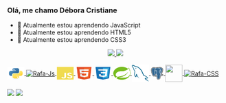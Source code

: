 
### Olá, me chamo Débora Cristiane     
- 🌱 Atualmente estou aprendendo JavaScript
- 🌱 Atualmente estou aprendendo HTML5 
- 🌱 Atualmente estou aprendendo CSS3
<div align="center">
  <a href="https://github.com/DeboraCristiane96">
  <img height="150em" src="https://github-readme-stats.vercel.app/api?username=DeboraCristiane96&show_icons=true&theme=dark&include_all_commits=true&count_private=true"/>
  <img height="150em" src="https://github-readme-stats.vercel.app/api/top-langs/?username=DeboraCristiane96&layout=compact&langs_count=7&theme=dark"/>
</div>
  <br>
<div>
   <img align="center" alt="Rafa-Python" height="30" width="40" src="https://raw.githubusercontent.com/devicons/devicon/master/icons/python/python-original.svg">
   <img align="center" alt="Rafa-Js" height="30" width="40" 
src="https://icongr.am/devicon/java-original.svg?" />
  <img align="center" alt="Rafa-Js" height="30" width="40" 
src="https://raw.githubusercontent.com/devicons/devicon/master/icons/javascript/javascript-plain.svg">
  <img align="center" alt="Rafa-HTML" height="30" width="40" src="https://raw.githubusercontent.com/devicons/devicon/master/icons/html5/html5-original.svg">
  <img align="center" alt="Rafa-CSS" height="30" width="40" src="https://raw.githubusercontent.com/devicons/devicon/master/icons/css3/css3-original.svg">
  <img align="center" alt="Rafa-CSS" height="30" width="40" 
  <img align="center"  height="40" width="40" src="https://raw.githubusercontent.com/devicons/devicon/master/icons/spring/spring-original.svg">
  <img align="center"  height="40" width="40" src="https://raw.githubusercontent.com/devicons/devicon/master/icons/mysql/mysql-original.svg">
  <img align="center" height="30"
       src="https://raw.githubusercontent.com/devicons/devicon/master/icons/postgresql/postgresql-original.svg">
   <img align="center" height="40" width="40" 
src="https://cdn.jsdelivr.net/gh/devicons/devicon/icons/dart/dart-original-wordmark.svg" />
<img align="center" alt="Rafa-CSS" height="30" width="40" 
src="https://cdn.jsdelivr.net/gh/devicons/devicon/icons/flutter/flutter-original.svg" />
</div>
  <br>
<div>
   <a href = "deboracristiane376@gmail.com"><img src="https://img.shields.io/badge/-Gmail-%23333?style=for-the-badge&logo=gmail&logoColor=white" target="_blank"></a>
   <a href="https://www.linkedin.com/in/d%C3%A9bora-cristiane-687711234/" target="_blank"><img 
 src="https://img.shields.io/badge/-LinkedIn-%230077B5?style=for-the-badge&logo=linkedin&logoColor=white" target="_blank"></a> 
</div>
